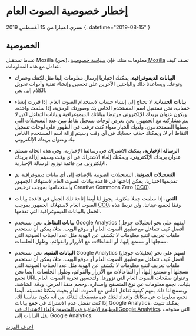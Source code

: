 # إخطار خصوصية الصوت العام 

تسري اعتبارا من 15 أغسطس 2019 {: datetime="2019-08-15" }

## الخصوصية

عندما تستقبل Mozilla (نحن)، معلومات منك، فإن [سياسة خصوصية Mozilla](https://www.mozilla.org/privacy) تصف كيف نتعامل مع هذه المعلومات.

* **البيانات الديموغرافية.** يمكنك اختياريا إرسال معلومات إلينا مثل لكنتك وعمرك ونوعك. ويساعدنا ذلك والباحثين الآخرين على تحسين وإنشاء تقنية وأدوات تحويل الكلام إلى نص.

* **بيانات الحساب.** لا تحتاج إلى إنشاء حساب لاستخدام الصوت العام. إذا قررت إنشاء حساب، نحن نستقبل اسم المستخدم الخاص بك وصورتك الرمزية، إذا سلمت واحدة. ويكون عنوان بريدك الإلكتروني مرتبطا ببياناتك الديموغرافية وبيانات التفاعل لكن لا يتم مشاركته مع الجمهور. نحن نعرض لوحات تسجيل نقاط تبين عدد التسجيلات التي يعملها المستخدمون. ولديك الخيار سواء كنت ترغب في الظهور على لوحات تسجيل النقاط أم لا. ويمكنك حذف حسابك في أي وقت وسيتم إزالة اسم المستخدم الخاص بك وعنوان بريدك الإلكتروني.

* **الرسالة الإخبارية.** يمكنك الاشتراك في رسالتنا الإخبارية، وفي هذه الحالة نستلم عنوان بريدك الإلكتروني. ويمكنك إلغاء الاشتراك في أي وقت وسيتم إزالة بريدك الإلكتروني من قائمة توزيع الرسالة الإخبارية.

* **التسجيلات الصوتية.** التسجيلات الصوتية بالإضافة إلى أي بيانات ديموغرافية تم تقديمها اختياريا، يمكن إتاحتها في قاعدة بيانات الصوت العام لاستهلاك الجمهور واستخدامها بموجب ترخيص Creative Commons Zero ([CC0](https://creativecommons.org/publicdomain/zero/1.0/)).

* **النص.** إذا سلمت جملا مكتوبة، يجوز لنا أيضا إتاحة تلك الجمل في قاعدة بيانات الصوت العام لاستهلاك الجمهور بموجب [CC0](https://creativecommons.org/publicdomain/zero/1.0/)، وفقا لجميع عيناتنا. ولن نربط هذه الجمل بالبيانات الديموغرافية التي تقدمها.

* **بيانات التفاعل.** نحن نستخدم Google Analytics (تحليلات جوجل) لنفهم على نحو أفضل كيف تتفاعل مع تطبيق الصوت العام أو موقع الويب. مثلا، يمكن أن نستخدم ملفات تعريف لتتبع معلومات لا تكشف عن الهوية مثل عدد العينات الصوتية التي تسجلها أو تستمع إليها، أو التفاعالات مع الأزرار والقوائم، وطول الجلسات.

* **البيانات التقنية.** نحن نستخدم Google Analytics (تحليلات جوجل) لنفهم على نحو أفضل كيف تتفاعل مع تطبيق الصوت العام أو موقع الويب. مثلا، يمكن أن نستخدم ملفات تعريف لتتبع معلومات لا تكشف عن الهوية مثل عدد العينات الصوتية التي تسجلها أو تستمع إليها، أو التفاعالات مع الأزرار والقوائم، وطول الجلسات. أيضا نحن نجمع URL وعنوان صفحات الصوت العام التي تزورها. ولتحسين تجربة الصوت العام بثبات، نجمع معلومات عن نوع المتصفح وإصداره، وحجم منفذ العرض، ودقة الشاشة. ويسمح لنا ذلك بفهم كيفية تفاعل الناس مع الصوت العام بحيث يمكننا تحسينه. أيضا نجمع معلومات عن مكانك وإعداد لغتك في متصفحك للتأكد من أنه يكون مناسبا لك. إذا كنت تفضل عدم الاشتراك في جمع بيانات Google Analytics، يمكنك تثبيت [الوظيفة الإضافية في المتصفح لإلغاء الاشتراك فيGoogle Analytics](https://tools.google.com/dlpage/gaoptout)، التي ستوقف نقل البيانات إلى Google Analytics. 

[اعرف المزيد](https://github.com/common-voice/common-voice/blob/main/docs/data_dictionary.md)


